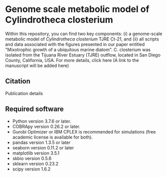 # Genome scale metabolic model of Cylindrotheca closterium

Within this repository, you can find two key components: (i) a genome-scale metabolic model of *Cylindrotheca closterium* TJRE Ct-21, and (ii) all scripts and data associated with the figures presented in our paper entitled "Mixotrophic growth of a ubiquitous marine diatom". C. closterium was isolated from the Tijuana River Estuary (TJRE) outflow, located in San Diego County, California, USA. For more details, click here (A link to the manuscript  will be added here)

## Citation
Publication details
## Required software

- Python version 3.7.6 or later.
- COBRApy version 0.26.2 or later.
- Gurobi Optimizer or IBM CPLEX is recommended for simulations (free academic license is available for both).
- pandas version 1.3.5 or later
- seaborn version 0.11.2 or later
- matplotlib version 3.5.1
- skbio version 0.5.6
- sklearn version 0.23.2
- scipy version 1.6.2
